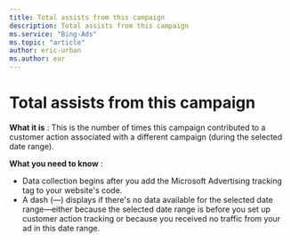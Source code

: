 ```yaml
---
title: Total assists from this campaign
description: Total assists from this campaign
ms.service: "Bing-Ads"
ms.topic: "article"
author: eric-urban
ms.author: eur
---
```


# Total assists from this campaign

**What it is** : This is the number of times this campaign contributed to a customer action associated with a different campaign (during the selected date range).

**What you need to know** :
- Data collection begins after you add the Microsoft Advertising tracking tag to your website's code.
- A dash (—) displays if there's no data available for the selected date range—either because the selected date range is before you set up customer action tracking or because you received no traffic from your ad in this date range.


